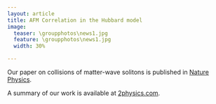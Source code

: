 ```yaml
---
layout: article
title: AFM Correlation in the Hubbard model
image:
  teaser: \groupphotos\news1.jpg
  feature: \groupphotos\news1.jpg
  width: 30%

---
```



Our paper on collisions of matter-wave solitons is published in [Nature Physics](http://www.nature.com/nphys/journal/v10/n12/full/nphys3135.html).

A summary of our work is available at [2physics.com](http://www.2physics.com/2014/12/collisions-of-matter-wave-solitons.html).
